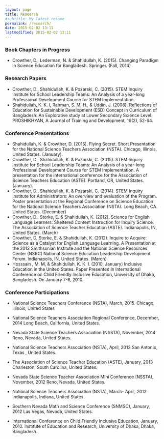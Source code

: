 ```yaml
---
layout: page
title: Research
#subtitle: My latest resume
permalink: /research/
date: 2015-02-02 13:11
lastmodified: 2015-02-02 13:11
---
```


### Book Chapters in Progress
* Crowther, D., Lederman, N. & Shahidullah, K. (2015). Changing Paradigm in Science Education for Bangladesh. Springer. (Fall, 2014)

### Research Papers
* Crowther, D., Shahidullah, K. &  Pozarski, C. (2015). STEM Inquiry Institute for School Leadership Teams: An Analysis of a year-long Professional Development Course for STEM Implementation.
* Shahidullah, K. K. I, Rahman, S. M. H., & Uddin, J. (2008). Reflections of Education for Sustainable Development (ESD) Concept in Curriculum of Bangladesh: An Explorative study at Lower Secondary Science Level. PROSHIKHYAN, A Journal of Training and Development, 16(2), 52-64.

### Conference Presentations
* Shahidullah, K. &  Crowther, D. (2015). Flying Secret. Short Presentation for the National Science Teachers Association (NSTA). Chicago, Illinois, United States. (January). 
* Crowther, D., Shahidullah, K. &  Pozarski, C. (2015). STEM Inquiry Institute for School Leadership Teams: An Analysis of a year-long Professional Development Course for STEM Implementation. A presentation for the international conference for the Association of Science Teachers Education (ASTE). Portland, OR, United States. (January).
* Crowther, D., Shahidullah, K. & Pozarski, C. (2014). STEM Inquiry Institute for Administrators: An overview and evaluation of the Program. Poster presentation at the Regional Conference on Science Education for the National Science Teachers Association (NSTA). Long Beach, CA. United States. (December)
* Crowther, D., Storke, E. & Shahidullah, K. (2012). Science for English Language Learners: Sheltered Content Instruction for Inquiry Science. The Association of Science Teacher Education (ASTE). Indianapolis, IN, United States. (March)
* Crowther, D, Storke, E. & Shahidullah, K. (2012). Inquire to Acquire: Science as a Catalyst for English Language Learning. A Presentation at the 2012 Smithsonian Institute and the National Science Resources Center (NSRC) National Science Education Leadership Development Forum. Indianapolis, IN, United States. (March) 
* Hosssain , M. M, & Shahidullah, K. K. I. (2010, January) Inclusive Education in the United States. Paper Presented  in International Conference on Child Friendly Inclusive Education, University of Dhaka, Bangladesh. On January 7-8, 2010.

### Conference Participations

* National Science Teachers Conference (NSTA), March, 2015.
Chicago, Illinois, United States
 
* National Science Teachers Association Regional Conference, December, 2014
Long Beach, California, United States.

* Nevada State Science Teachers Association (NSSTA), November, 2014
Reno, Nevada, United States.

* National Science Teachers Association (NSTA), April, 2013
San Antonio, Texas , United States.

* The Association of Science Teacher Education (ASTE), January, 2013
Charleston, South Carolina, United States.

* Nevada State Science Teacher Association Mini Conference (NSSTA), November,  2012 
Reno, Nevada, United States.

* National Science Teachers Association (NSTA), March- April, 2012
Indianapolis, Indiana, United States.

* Southern Nevada Math and Science Conference (SNMSC), January, 2012
Las Vegas, Nevada, United States.

* International Conference on Child Friendly Inclusive Education, January, 2010.
Institute of Education and Research, University of Dhaka,
Dhaka, Bangladesh.
